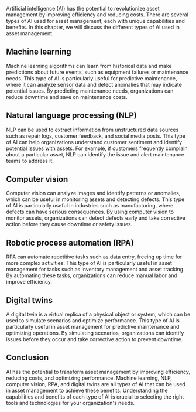 
Artificial intelligence (AI) has the potential to revolutionize asset management by improving efficiency and reducing costs. There are several types of AI used for asset management, each with unique capabilities and benefits. In this chapter, we will discuss the different types of AI used in asset management.

Machine learning
----------------

Machine learning algorithms can learn from historical data and make predictions about future events, such as equipment failures or maintenance needs. This type of AI is particularly useful for predictive maintenance, where it can analyze sensor data and detect anomalies that may indicate potential issues. By predicting maintenance needs, organizations can reduce downtime and save on maintenance costs.

Natural language processing (NLP)
---------------------------------

NLP can be used to extract information from unstructured data sources such as repair logs, customer feedback, and social media posts. This type of AI can help organizations understand customer sentiment and identify potential issues with assets. For example, if customers frequently complain about a particular asset, NLP can identify the issue and alert maintenance teams to address it.

Computer vision
---------------

Computer vision can analyze images and identify patterns or anomalies, which can be useful in monitoring assets and detecting defects. This type of AI is particularly useful in industries such as manufacturing, where defects can have serious consequences. By using computer vision to monitor assets, organizations can detect defects early and take corrective action before they cause downtime or safety issues.

Robotic process automation (RPA)
--------------------------------

RPA can automate repetitive tasks such as data entry, freeing up time for more complex activities. This type of AI is particularly useful in asset management for tasks such as inventory management and asset tracking. By automating these tasks, organizations can reduce manual labor and improve efficiency.

Digital twins
-------------

A digital twin is a virtual replica of a physical object or system, which can be used to simulate scenarios and optimize performance. This type of AI is particularly useful in asset management for predictive maintenance and optimizing operations. By simulating scenarios, organizations can identify issues before they occur and take corrective action to prevent downtime.

Conclusion
----------

AI has the potential to transform asset management by improving efficiency, reducing costs, and optimizing performance. Machine learning, NLP, computer vision, RPA, and digital twins are all types of AI that can be used in asset management to achieve these benefits. Understanding the capabilities and benefits of each type of AI is crucial to selecting the right tools and technologies for your organization's needs.
